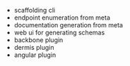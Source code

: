 - scaffolding cli
- endpoint enumeration from meta
- documentation generation from meta
- web ui for generating schemas
- backbone plugin
- dermis plugin
- angular plugin